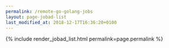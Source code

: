 ```yaml
---
permalink: /remote-go-golang-jobs
layout: page-jobad-list
last_modified_at: 2018-12-17T16:36:20+0100
---
```

{% include render_jobad_list.html permalink=page.permalink %}
